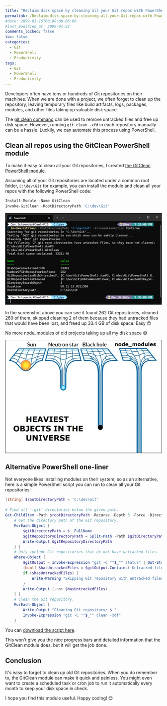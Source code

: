 ```yaml
---
title: "Reclaim disk space by cleaning all your Git repos with PowerShell"
permalink: /Reclaim-disk-space-by-cleaning-all-your-Git-repos-with-PowerShell/
#date: 2099-01-15T00:00:00-06:00
#last_modified_at: 2099-01-22
comments_locked: false
toc: false
categories:
  - Git
  - PowerShell
  - Productivity
tags:
  - Git
  - PowerShell
  - Productivity
---
```


Developers often have tens or hundreds of Git repositories on their machines.
When we are done with a project, we often forget to clean up the repository, leaving temporary files like build artifacts, logs, packages, modules, and other files taking up valuable disk space.

The [git clean command](https://git-scm.com/docs/git-clean) can be used to remove untracked files and free up disk space.
However, running `git clean -xfd` in each repository manually can be a hassle.
Luckily, we can automate this process using PowerShell.

## Clean all repos using the GitClean PowerShell module

To make it easy to clean all your Git repositories, I created [the GitClean PowerShell module](https://github.com/deadlydog/PowerShell.GitClean).

Assuming all of your Git repositories are located under a common root folder, `C:\dev\Git` for example, you can install the module and clean all your repos with the following PowerShell code:

```powershell
Install-Module -Name GitClean
Invoke-GitClean -RootDirectoryPath 'C:\dev\Git'
```

![Screenshot of running the Invoke-GitClean command](/assets/Posts/2025-02-17-Reclaim-disk-space-by-cleaning-all-your-Git-repos-with-PowerShell/invoke-gitclean-with-root-directory-and-informational-messages-parameters.png)

In the screenshot above you can see it found 262 Git repositories, cleaned 260 of them, skipped cleaning 2 of them because they had untracked files that would have been lost, and freed up 33.4 GB of disk space.
Easy 😊

No more node_modules of old projects taking up all my disk space 😅

![meme of node_modules directory being huge](/assets/Posts/2025-02-17-Reclaim-disk-space-by-cleaning-all-your-Git-repos-with-PowerShell/node_modules-size-meme.jpeg)

## Alternative PowerShell one-liner

Not everyone likes installing modules on their system, so as an alternative, here is a simple PowerShell script you can run to clean all your Git repositories:

```powershell
[string] $rootDirectoryPath = 'C:\dev\Git'

# Find all '.git' directories below the given path.
Get-ChildItem -Path $rootDirectoryPath -Recurse -Depth 3 -Force -Directory -Filter '.git' |
    # Get the directory path of the Git repository.
    ForEach-Object {
        $gitDirectoryPath = $_.FullName
        $gitRepositoryDirectoryPath = Split-Path -Path $gitDirectoryPath -Parent
        Write-Output $gitRepositoryDirectoryPath
    } |
    # Only include Git repositories that do not have untracked files.
    Where-Object {
        $gitOutput = Invoke-Expression "git -C ""$_"" status" | Out-String
        [bool] $hasUntrackedFiles = $gitOutput.Contains('Untracked files')
        if ($hasUntrackedFiles) {
            Write-Warning "Skipping Git repository with untracked files: $_"
        }
        Write-Output (-not $hasUntrackedFiles)
    } |
    # Clean the Git repository.
    ForEach-Object {
        Write-Output "Cleaning Git repository: $_"
        Invoke-Expression "git -C ""$_"" clean -xdf"
    }
```

You can [download the script here](/assets/Posts/2025-02-17-Reclaim-disk-space-by-cleaning-all-your-Git-repos-with-PowerShell/CleanGitRepositories.ps1).

This won't give you the nice progress bars and detailed information that the GitClean module does, but it will get the job done.

## Conclusion

It's easy to forget to clean up old Git repositories.
When you do remember to, the GitClean module can make it quick and painless.
You might even want to create a scheduled task or cron job to run it automatically every month to keep your disk space in check.

I hope you find this module useful.
Happy coding! 😊
